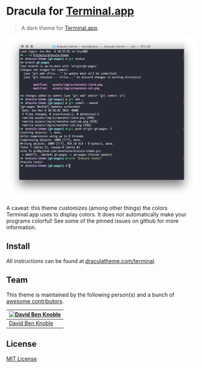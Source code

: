 # Dracula for [Terminal.app](https://en.wikipedia.org/wiki/Terminal_(macOS))

> A dark theme for [Terminal.app](https://en.wikipedia.org/wiki/Terminal_(macOS)).

![Screenshot](./screenshot.png)

A caveat: this theme customizes (among other things) the colors Terminal.app uses to display colors. It does *not* automatically make your programs colorful! See some of the pinned issues on github for more information.

## Install

All instructions can be found at [draculatheme.com/terminal](https://draculatheme.com/terminal).

## Team

This theme is maintained by the following person(s) and a bunch of [awesome contributors](https://github.com/dracula/terminal.app/graphs/contributors).

[![David Ben Knoble](https://avatars3.githubusercontent.com/u/22802209?v=4&s=70)](https://github.com/benknoble) |
--- |
[David Ben Knoble](https://github.com/benknoble) |

## License

[MIT License](./LICENSE)
